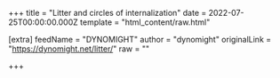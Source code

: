 
+++
title = "Litter and circles of internalization"
date = 2022-07-25T00:00:00.000Z
template = "html_content/raw.html"

[extra]
feedName = "DYNOMIGHT"
author = "dynomight"
originalLink = "https://dynomight.net/litter/"
raw = ""

+++

